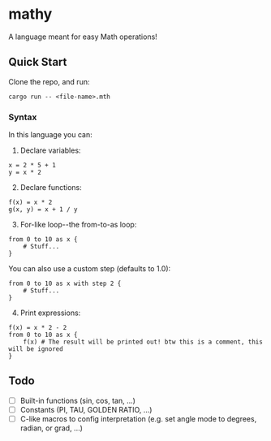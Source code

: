 # mathy

A language meant for easy Math operations!

## Quick Start

Clone the repo, and run:
```console
cargo run -- <file-name>.mth
```

### Syntax

In this language you can:

1. Declare variables:
```mth
x = 2 * 5 + 1
y = x * 2
```

2. Declare functions:
```mth
f(x) = x * 2
g(x, y) = x + 1 / y
```

3. For-like loop--the from-to-as loop:
```mth
from 0 to 10 as x {
    # Stuff...
}
```

You can also use a custom step (defaults to 1.0):
```mth
from 0 to 10 as x with step 2 {
    # Stuff...
}
```

4. Print expressions:
```mth
f(x) = x * 2 - 2
from 0 to 10 as x {
    f(x) # The result will be printed out! btw this is a comment, this will be ignored
}
```

## Todo

- [ ] Built-in functions (sin, cos, tan, ...)
- [ ] Constants (PI, TAU, GOLDEN RATIO, ...)
- [ ] C-like macros to config interpretation (e.g. set angle mode to degrees, radian, or grad, ...)
